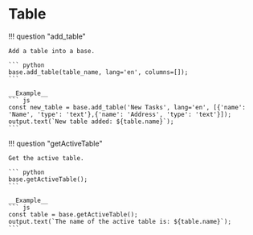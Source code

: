 # Table

!!! question "add_table"

    Add a table into a base.

    ``` python
    base.add_table(table_name, lang='en', columns=[]);
    ```

    __Example__
    ``` js
    const new_table = base.add_table('New Tasks', lang='en', [{'name': 'Name', 'type': 'text'},{'name': 'Address', 'type': 'text'}]);
    output.text(`New table added: ${table.name}`);
    ```

!!! question "getActiveTable"

    Get the active table.

    ``` python
    base.getActiveTable();
    ```

    __Example__
    ``` js
    const table = base.getActiveTable();
    output.text(`The name of the active table is: ${table.name}`);
    ```
